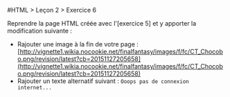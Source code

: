 #HTML > Leçon 2 > Exercice 6

Reprendre la page HTML créée avec l'[exercice 5] et y apporter la modification suivante :
* Rajouter une image à la fin de votre page : [http://vignette1.wikia.nocookie.net/finalfantasy/images/f/fc/CT_Chocobo.png/revision/latest?cb=20151127205658](http://vignette1.wikia.nocookie.net/finalfantasy/images/f/fc/CT_Chocobo.png/revision/latest?cb=20151127205658)
* Rajouter un texte alternatif suivant : `Ooops pas de connexion internet...`
